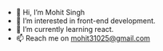 - 👋 Hi, I’m Mohit Singh
- 👀 I’m interested in front-end development.
- 🌱 I’m currently learning react.
- 📫 Reach me on mohit31025@gmail.com

<!---
mohit31025/mohit31025 is a ✨ special ✨ repository because its `README.md` (this file) appears on your GitHub profile.
You can click the Preview link to take a look at your changes.
--->
